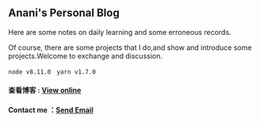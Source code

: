 <h2>Anani's Personal Blog</h2>

<p>Here are some notes on daily learning and some erroneous records.</p>
<p>Of course, there are some projects that I do,and show and introduce some projects.Welcome to exchange and discussion.</p>

<code>node v8.11.0</code> &nbsp; <code>yarn v1.7.0</code>

#### 查看博客 : [View online][1]
#### Contact me ：[Send Email][2]

[1]: https://anani1994.github.io/blog/#/
[2]: http://mail.qq.com/cgi-bin/qm_share?t=qm_mailme&email=zqqhoKm5pq2moI6oobajr6ei4K2how
